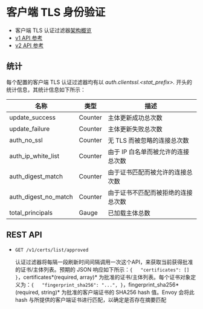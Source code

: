 # 客户端 TLS 身份验证

- 客户端 TLS 认证过滤器[架构概览](../../intro/arch_overview/ssl.md#arch-overview-ssl-auth-filter)
- [v1 API 参考](../../api-v1/network_filters/client_ssl_auth_filter.md#config-network-filters-client-ssl-auth-v1)
- [v2 API 参考](../../api-v2/config/filter/network/client_ssl_auth/v2/client_ssl_auth.proto.md#envoy-api-msg-config-filter-network-client-ssl-auth-v2-clientsslauth)

## 统计

每个配置的客户端 TLS 认证过滤器均有以 *auth.clientssl.<stat_prefix>.* 开头的统计信息，其统计信息如下所示：

| 名称                 | 类型    | 描述                                          |
| -------------------- | ------- | ---------------------------------------------------- |
| update_success       | Counter | 主体更新成功总次数                     |
| update_failure       | Counter | 主体更新失败总次数                      |
| auth_no_ssl          | Counter | 无 TLS 而被忽略的连接总次数              |
| auth_ip_white_list   | Counter | 由于 IP 白名单而被允许的连接总次数   |
| auth_digest_match    | Counter | 由于证书匹配而被允许的连接总次数   |
| auth_digest_no_match | Counter | 由于证书不匹配而被拒绝的连接总次数 |
| total_principals     | Gauge   | 已加载主体总数                              |

## REST API

- `GET /v1/certs/list/approved`

  认证过滤器将每隔一段刷新时间间隔调用一次这个API，来获取当前获得批准的证书/主体列表。预期的 JSON 响应如下所示：`{   "certificates": [] }`，certificates*(required, array)* 为批准的证书/主体列表。每个证书对象定义为：`{   "fingerprint_sha256": "...", }`，fingerprint_sha256*(required, string)* 为批准的客户端证书的 SHA256 hash 值。Envoy 会将此 hash 与所提供的客户端证书进行匹配，以确定是否存在摘要匹配
